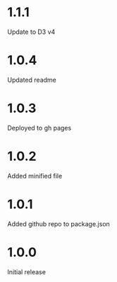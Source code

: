 # 1.1.1

Update to D3 v4

# 1.0.4

Updated readme

# 1.0.3

Deployed to gh pages

# 1.0.2

Added minified file

# 1.0.1

Added github repo to package.json

# 1.0.0

Initial release